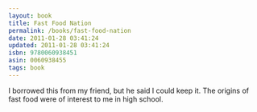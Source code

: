 ```yaml
---
layout: book
title: Fast Food Nation
permalink: /books/fast-food-nation
date: 2011-01-28 03:41:24
updated: 2011-01-28 03:41:24
isbn: 9780060938451
asin: 0060938455
tags: book
---
```

I borrowed this from my friend, but he said I could keep it. The origins of
fast food were of interest to me in high school.
